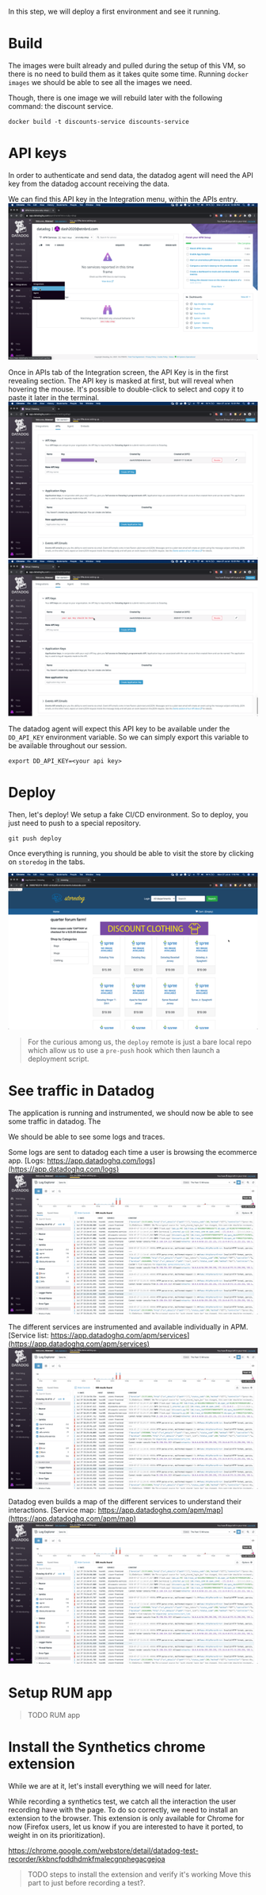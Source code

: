 In this step, we will deploy a first environment and see it running.

# Build

The images were built already and pulled during the setup of this VM, so there is no need to build them as it takes quite some time.
Running `docker images` we should be able to see all the images we need.

Though, there is one image we will rebuild later with the following command: the discount service.

```
docker build -t discounts-service discounts-service
```

# API keys

In order to authenticate and send data, the datadog agent will need the API key from the datadog account receiving the data.

We can find this API key in the Integration menu, within the APIs entry.
![The Integration menu is the jiggsaw puzzle piece icon on the left, then we can find the APIs menu entry](assets/integrations.png)

Once in APIs tab of the Integration screen, the API Key is in the first revealing section.
The API key is masked at first, but will reveal when hovering the mouse.
It's possible to double-click to select and copy it to paste it later in the terminal.
![The api key is masked behind the purple band](assets/api-key-masked.png)
![And reveals itself on a mouse hover](assets/api-key-revealed.png)

The datadog agent will expect this API key to be available under the `DD_API_KEY` environment variable.
So we can simply export this variable to be available throughout our session.

```
export DD_API_KEY=<your api key>
```

# Deploy

Then, let's deploy!
We setup a fake CI/CD environment. So to deploy, you just need to push to a special repository.

```
git push deploy
```

Once everything is running, you should be able to visit the store by clicking on `storedog` in the tabs.

![The ecommerce app should be available](assets/storedog.png)

> For the curious among us, the `deploy` remote is just a bare local repo which allow us to use a `pre-push` hook which then launch a deployment script.

# See traffic in Datadog

The application is running and instrumented, we should now be able to see some traffic in datadog.
The 

We should be able to see some logs and traces.

Some logs are sent to datadog each time a user is browsing the ecommerce app.
[Logs: https://app.datadoghq.com/logs](https://app.datadoghq.com/logs)
![](assets/logs.png)

The different services are instrumented and available individually in APM.
[Service list: https://app.datadoghq.com/apm/services](https://app.datadoghq.com/apm/services)
![](assets/logs.png)

Datadog even builds a map of the different services to understand their interactions.
[Service map: https://app.datadoghq.com/apm/map](https://app.datadoghq.com/apm/map)
![](assets/logs.png)

# Setup RUM app

> TODO RUM app

# Install the Synthetics chrome extension

While we are at it, let's install everything we will need for later.

While recording a synthetics test, we catch all the interaction the user recording have with the page. To do so correctly, we need to install an extension to the browser.
This extension is only available for Chrome for now (Firefox users, let us know if you are interested to have it ported, to weight in on its prioritization).

https://chrome.google.com/webstore/detail/datadog-test-recorder/kkbncfpddhdmkfmalecgnphegacgejoa

> TODO steps to install the extension and verify it's working
Move this part to just before recording a test?.